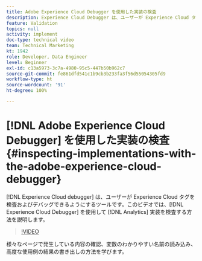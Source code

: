 ```yaml
---
title: Adobe Experience Cloud Debugger を使用した実装の検査
description: Experience Cloud Debugger は、ユーザーが Experience Cloud タグを検査およびデバッグできるようにするツールです。このビデオでは、Experience Cloud Debugger を使用して Analytics 実装を検査する方法を説明します。
feature: Validation
topics: null
activity: implement
doc-type: technical video
team: Technical Marketing
kt: 1942
role: Developer, Data Engineer
level: Beginner
exl-id: c13a5973-3c7a-4980-95c5-447b50b962c7
source-git-commit: fe861dfd541c1b9cb3b233fa3f56d55054305fd9
workflow-type: ht
source-wordcount: '91'
ht-degree: 100%

---
```


# [!DNL Adobe Experience Cloud Debugger] を使用した実装の検査 {#inspecting-implementations-with-the-adobe-experience-cloud-debugger}

[!DNL Experience Cloud debugger] は、ユーザーが Experience Cloud タグを検査およびデバッグできるようにするツールです。このビデオでは、[!DNL Experience Cloud Debugger] を使用して [!DNL Analytics] 実装を検査する方法を説明します。

>[!VIDEO](https://video.tv.adobe.com/v/23878/?quality=12)

様々なページで発生している内容の確認、変数のわかりやすい名前の読み込み、高度な使用例の結果の書き出しの方法を学びます。


